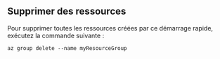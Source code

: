 ## <a name="clean-up-resources"></a>Supprimer des ressources

Pour supprimer toutes les ressources créées par ce démarrage rapide, exécutez la commande suivante :

```azurecli
az group delete --name myResourceGroup
```